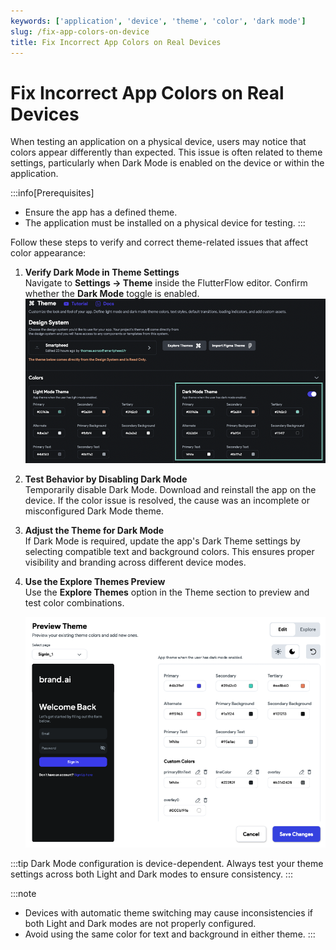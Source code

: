 ```yaml
---
keywords: ['application', 'device', 'theme', 'color', 'dark mode']
slug: /fix-app-colors-on-device
title: Fix Incorrect App Colors on Real Devices
---
```


# Fix Incorrect App Colors on Real Devices

When testing an application on a physical device, users may notice that colors appear differently than expected. This issue is often related to theme settings, particularly when Dark Mode is enabled on the device or within the application.

:::info[Prerequisites]
- Ensure the app has a defined theme.
- The application must be installed on a physical device for testing.
:::

Follow these steps to verify and correct theme-related issues that affect color appearance:

1. **Verify Dark Mode in Theme Settings**  
   Navigate to **Settings → Theme** inside the FlutterFlow editor. Confirm whether the **Dark Mode** toggle is enabled.  
   ![](imgs/20250430121247111572.png)

2. **Test Behavior by Disabling Dark Mode**  
   Temporarily disable Dark Mode. Download and reinstall the app on the device. If the color issue is resolved, the cause was an incomplete or misconfigured Dark Mode theme.

3. **Adjust the Theme for Dark Mode**  
   If Dark Mode is required, update the app's Dark Theme settings by selecting compatible text and background colors. This ensures proper visibility and branding across different device modes.

4. **Use the Explore Themes Preview**  
   Use the **Explore Themes** option in the Theme section to preview and test color combinations.  

   ![](imgs/20250430121247467739.png)

:::tip
Dark Mode configuration is device-dependent. Always test your theme settings across both Light and Dark modes to ensure consistency.
:::

:::note
- Devices with automatic theme switching may cause inconsistencies if both Light and Dark modes are not properly configured.
- Avoid using the same color for text and background in either theme.
:::